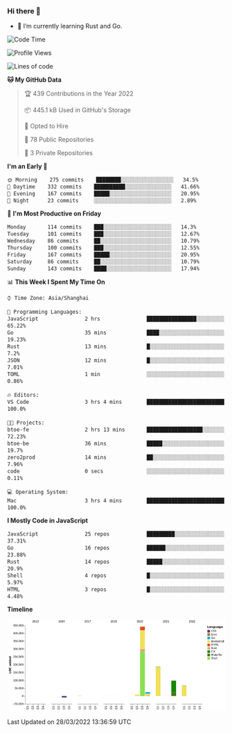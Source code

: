 ### Hi there 👋

- 🌱 I’m currently learning Rust and Go.

<!--START_SECTION:waka-->
![Code Time](http://img.shields.io/badge/Code%20Time-313%20hrs%2011%20mins-blue)

![Profile Views](http://img.shields.io/badge/Profile%20Views-0-blue)

![Lines of code](https://img.shields.io/badge/From%20Hello%20World%20I%27ve%20Written-826%20Thousand%20lines%20of%20code-blue)

**🐱 My GitHub Data** 

> 🏆 439 Contributions in the Year 2022
 > 
> 📦 445.1 kB Used in GitHub's Storage 
 > 
> 💼 Opted to Hire
 > 
> 📜 78 Public Repositories 
 > 
> 🔑 3 Private Repositories  
 > 
**I'm an Early 🐤** 

```text
🌞 Morning    275 commits    ████████░░░░░░░░░░░░░░░░░   34.5% 
🌆 Daytime    332 commits    ██████████░░░░░░░░░░░░░░░   41.66% 
🌃 Evening    167 commits    █████░░░░░░░░░░░░░░░░░░░░   20.95% 
🌙 Night      23 commits     ░░░░░░░░░░░░░░░░░░░░░░░░░   2.89%

```
📅 **I'm Most Productive on Friday** 

```text
Monday       114 commits    ███░░░░░░░░░░░░░░░░░░░░░░   14.3% 
Tuesday      101 commits    ███░░░░░░░░░░░░░░░░░░░░░░   12.67% 
Wednesday    86 commits     ██░░░░░░░░░░░░░░░░░░░░░░░   10.79% 
Thursday     100 commits    ███░░░░░░░░░░░░░░░░░░░░░░   12.55% 
Friday       167 commits    █████░░░░░░░░░░░░░░░░░░░░   20.95% 
Saturday     86 commits     ██░░░░░░░░░░░░░░░░░░░░░░░   10.79% 
Sunday       143 commits    ████░░░░░░░░░░░░░░░░░░░░░   17.94%

```


📊 **This Week I Spent My Time On** 

```text
⌚︎ Time Zone: Asia/Shanghai

💬 Programming Languages: 
JavaScript               2 hrs               ████████████████░░░░░░░░░   65.22% 
Go                       35 mins             ████░░░░░░░░░░░░░░░░░░░░░   19.23% 
Rust                     13 mins             █░░░░░░░░░░░░░░░░░░░░░░░░   7.2% 
JSON                     12 mins             █░░░░░░░░░░░░░░░░░░░░░░░░   7.01% 
TOML                     1 min               ░░░░░░░░░░░░░░░░░░░░░░░░░   0.86%

🔥 Editors: 
VS Code                  3 hrs 4 mins        █████████████████████████   100.0%

🐱‍💻 Projects: 
btoe-fe                  2 hrs 13 mins       ██████████████████░░░░░░░   72.23% 
btoe-be                  36 mins             █████░░░░░░░░░░░░░░░░░░░░   19.7% 
zero2prod                14 mins             ██░░░░░░░░░░░░░░░░░░░░░░░   7.96% 
code                     0 secs              ░░░░░░░░░░░░░░░░░░░░░░░░░   0.11%

💻 Operating System: 
Mac                      3 hrs 4 mins        █████████████████████████   100.0%

```

**I Mostly Code in JavaScript** 

```text
JavaScript               25 repos            █████████░░░░░░░░░░░░░░░░   37.31% 
Go                       16 repos            ██████░░░░░░░░░░░░░░░░░░░   23.88% 
Rust                     14 repos            █████░░░░░░░░░░░░░░░░░░░░   20.9% 
Shell                    4 repos             █░░░░░░░░░░░░░░░░░░░░░░░░   5.97% 
HTML                     3 repos             █░░░░░░░░░░░░░░░░░░░░░░░░   4.48%

```


**Timeline**

![Chart not found](https://raw.githubusercontent.com/elton/elton/main/charts/bar_graph.png) 


 Last Updated on 28/03/2022 13:36:59 UTC
<!--END_SECTION:waka-->

<!--
**elton/elton** is a ✨ _special_ ✨ repository because its `README.md` (this file) appears on your GitHub profile.

Here are some ideas to get you started:

- 🔭 I’m currently working on ...
- 🌱 I’m currently learning ...
- 👯 I’m looking to collaborate on ...
- 🤔 I’m looking for help with ...
- 💬 Ask me about ...
- 📫 How to reach me: ...
- 😄 Pronouns: ...
- ⚡ Fun fact: ...
-->
